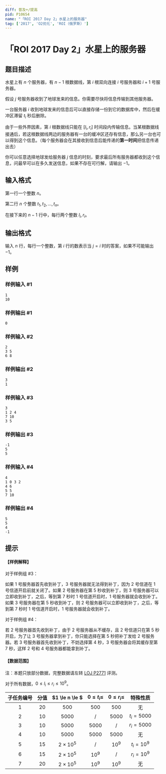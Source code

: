 ```yaml
---
diff: 普及+/提高
pid: P10654
name: "「ROI 2017 Day 2」水星上的服务器"
tag: ['2017', 'O2优化', 'ROI（俄罗斯）']
---
```

# 「ROI 2017 Day 2」水星上的服务器
## 题目描述

水星上有 $n$ 个服务器，有 $n-1$ 根数据线，第 $i$ 根双向连接 $i$ 号服务器和 $i+1$ 号服务器。

假设 $j$ 号服务器收到了地球发来的信息。你需要尽快将信息传输到其他服务器。

一台服务器 $i$ 收到地球发来的信息后可以直接存储一份到它的数据库中，然后在缓冲区滞留 $t_i$ 秒后删除。

由于一些外界因素，第 $i$ 根数据线只能在 $[l_i,r_i]$ 时间段内传输信息。当某根数据线接通后，若这根数据线两边的服务器有一台的缓冲区还存有信息，那么另一台也可以得到这个信息。（每个服务器会在其接收到信息后能传递的**第一时间**把信息传递出去）

你可以任意选择地球发给服务器 $j$ 信息的时刻，要求最后所有服务器都收到这个信息，问最早可以在多久发送信息，如果不存在可行解，请输出 $-1$。
## 输入格式

第一行一个整数 $n$。

第二行 $n$ 个整数 $t_1,t_2,\dots,t_n$。

在接下来的 $n-1$ 行中，每行两个整数 $l_i,r_i$。
## 输出格式

输入 $n$ 行，每行一个整数，第 $i$ 行的数表示当 $j=i$ 时的答案，如果不可能输出 $-1$。
## 样例

### 样例输入 #1
```
1
10
```
### 样例输出 #1
```
0
```
### 样例输入 #2
```
2
3 5
6 8
```
### 样例输出 #2
```
3
1
```
### 样例输入 #3
```
3
1 2 4
7 10
3 5
```
### 样例输出 #3
```
-1
5
5
```
### 样例输入 #4
```
4
1 0 3 2
4 6
5 5
7 10
```
### 样例输出 #4
```
5
5
4
-1
```
## 提示

#### 【样例解释】

对于样例组 #3：

如果 $1$ 号服务器首先收到补丁，$3$ 号服务器就无法得到补丁，因为 $2$ 号信道在 $1$ 号信道开启前就关闭了。如果 $2$ 号服务器在第 $5$ 秒收到补丁，则 $3$ 号服务器可以立即收到补丁，之后，等到第 $7$ 秒时 $1$ 号信道开启时，$1$ 号服务器就会收到补丁。如果 $3$ 号服务器在第 $5$ 秒收到补丁，则 $2$ 号服务器可以立即收到补丁，之后，等到第 $7$ 秒时 $1$ 号信道开启时，$1$ 号服务器就会收到补丁。

对于样例组 #4：

若 $2$ 号服务器首先收到补丁，由于 $2$ 号服务器从不缓存，且 $2$ 号信道只在第 $5$ 秒开启，为了让 $3$ 号服务器拿到补丁，你只能选择在第 $5$ 秒把补丁发给 $2$ 号服务器。若 $3$ 号服务器首先收到补丁，不妨选择第 $4$ 秒，$3$ 号服务器会将其缓存至第 $7$ 秒，这样 $2$ 号和 $4$ 号服务器都能拿到补丁。

#### 【数据范围】

注：本题只放部分数据，完整数据请左转 [LOJ P2771](https://loj.ac/p/2771) 评测。

对于所有数据，$0 \le l_i \le r_i \le 10^9$。

| 子任务编号 | 分值 | $1 \le n \le $ | $0 \le t_i \le$ | $0 \le r_i \le$ | 特殊性质 |
| :----------: | :----------: | :----------: | :----------: | :----------: | :----------: |
| $1$ | $20$ | $500$ | $500$ | $500$ | 无 |
| $2$ | $10$ | $5000$ | / | $5000$ | $t_i=5000$ |
| $3$ | $10$ | $5000$ | $5000$ | / | $r_i=5000$ |
| $4$ | $10$ | $5000$ | $5000$ | $5000$ | 无 |
| $5$ | $15$ | $2 \times 10^5$ | / | $10^9$ | $t_i=10^9$ |
| $6$ | $15$ | $2 \times 10^5$ | $10^9$ | / | $r_i=10^9$ |
| $7$ | $20$ | $2 \times 10^5$ | $10^9$ | $10^9$ | 无 |

